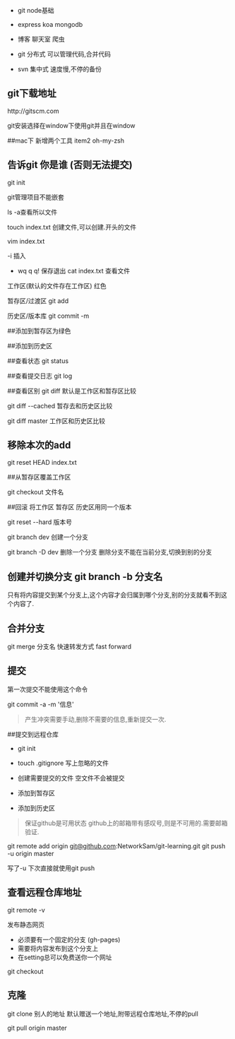 - git node基础
- express koa mongodb
- 博客 聊天室 爬虫


- git 分布式  可以管理代码,合并代码
- svn 集中式 速度慢,不停的备份


## git下载地址
http://git­scm.com

git安装选择在window下使用git并且在window

##mac下
新增两个工具  item2 oh-my-zsh

## 告诉git 你是谁 (否则无法提交)
git init

git管理项目不能嵌套

ls -a查看所以文件

touch index.txt  创建文件,可以创建.开头的文件

vim index.txt

-i 插入
- wq q q! 保存退出
cat index.txt 查看文件

工作区(默认的文件存在工作区)  红色

暂存区/过渡区  git add

历史区/版本库 git commit -m

##添加到暂存区为绿色

##添加到历史区

##查看状态
git status

##查看提交日志
git log


##查看区别
git diff 默认是工作区和暂存区比较

git diff --cached 暂存去和历史区比较

git diff master 工作区和历史区比较


## 移除本次的add


git reset HEAD index.txt


##从暂存区覆盖工作区

git checkout 文件名

##回滚  将工作区 暂存区 历史区用同一个版本

git reset --hard 版本号


git branch dev  创建一个分支

git branch -D dev 删除一个分支  删除分支不能在当前分支,切换到别的分支


## 创建并切换分支 git branch -b 分支名


只有将内容提交到某个分支上,这个内容才会归属到哪个分支,别的分支就看不到这个内容了.


## 合并分支

git merge 分支名  快速转发方式 fast forward


## 提交

第一次提交不能使用这个命令

git commit -a -m '信息'


> 产生冲突需要手动,删除不需要的信息,重新提交一次.

##提交到远程仓库

- git init

- touch .gitignore 写上忽略的文件
- 创建需要提交的文件  空文件不会被提交

- 添加到暂存区

- 添加到历史区

> 保证github是可用状态  github上的邮箱带有感叹号,则是不可用的.需要邮箱验证.


git remote add origin git@github.com:NetworkSam/git-learning.git
git push -u origin master

写了-u  下次直接就使用git push


## 查看远程仓库地址
git remote -v

发布静态网页

- 必须要有一个固定的分支 (gh-pages)
- 需要将内容发布到这个分支上
- 在setting总可以免费送你一个网址


git checkout

## 克隆


git clone 别人的地址  默认赠送一个地址,附带远程仓库地址,不停的pull


git pull origin master

